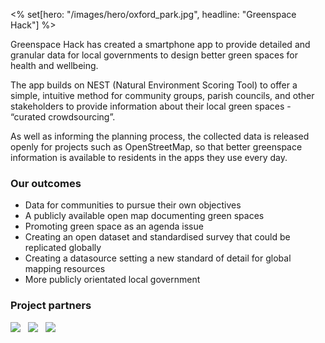 <% set[hero: "/images/hero/oxford_park.jpg", headline: "Greenspace Hack"] %>

Greenspace Hack has created a smartphone app to provide detailed and granular data for local governments to design better green spaces for health and wellbeing.

The app builds on NEST (Natural Environment Scoring Tool) to offer a simple, intuitive method for community groups, parish councils, and other stakeholders to provide information about their local green spaces - “curated crowdsourcing”.

As well as informing the planning process, the collected data is released openly for projects such as OpenStreetMap, so that better greenspace information is available to residents in the apps they use every day.
 
### Our outcomes

* Data for communities to pursue their own objectives
* A publicly available open map documenting green spaces
* Promoting green space as an agenda issue
* Creating an open dataset and standardised survey that could be replicated globally
* Creating a datasource setting a new standard of detail for global mapping resources
* More publicly orientated local government  

### Project partners

[<img src="/images/logos/george_institute.png">](https://www.georgeinstitute.org) &nbsp;
[<img src="/images/logos/oxfordshire.png">](https://www.oxfordshire.gov.uk/) &nbsp;
[<img src="/images/logos/university_of_oxford.png">](https://www.ox.ac.uk/)
